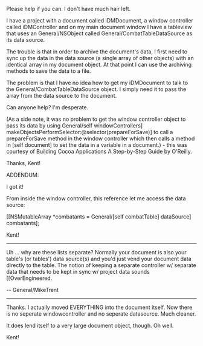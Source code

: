 Please help if you can. I don't have much hair left.

I have a project with a document called iDMDocument, a window controller called iDMController and on my main document window I have a tableview that uses an General/NSObject called General/CombatTableDataSource as its data source.

The trouble is that in order to archive the document's data, I first need to sync up the data in the data source (a single array of other objects) with an identical array in my document object. At that point I can use the archiving methods to save the data to a file.

The problem is that I have no idea how to get my iDMDocument to talk to the General/CombatTableDataSource object. I simply need it to pass the array from the data source to the document.

Can anyone help? I'm desperate.


(As a side note, it was no problem to get the window controller object to pass its data by using General/self windowControllers] makeObjectsPerformSelector:@selector(prepareForSave)] to call a prepareForSave method in the window controller which then calls a method in [self document] to set the data in a variable in a document.) - this was courtesy of Building Cocoa Applications A Step-by-Step Guide by O'Reilly.


Thanks,
Kent!


ADDENDUM:

I got it!

From inside the window controller, this reference let me access the data source:

[[NSMutableArray *combatants = General/[self combatTable] dataSource] combatants];

Kent!

----

Uh ... why are these lists separate? Normally your document is also your table's (or tables') data source(s) and you'd just vend your document data directly to the table. The notion of keeping a separate controller w/ separate data that needs to be kept in sync w/ project data sounds [[OverEngineered. 

-- General/MikeTrent

----

Thanks.  I actually moved EVERYTHING into the document itself.  Now there is no seperate windowcontroller and no seperate datasource.  Much cleaner.

It does lend itself to a very large document object, though.  Oh well.

Kent!